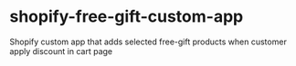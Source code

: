# shopify-free-gift-custom-app
Shopify custom app that adds selected free-gift products when customer apply discount in cart page
